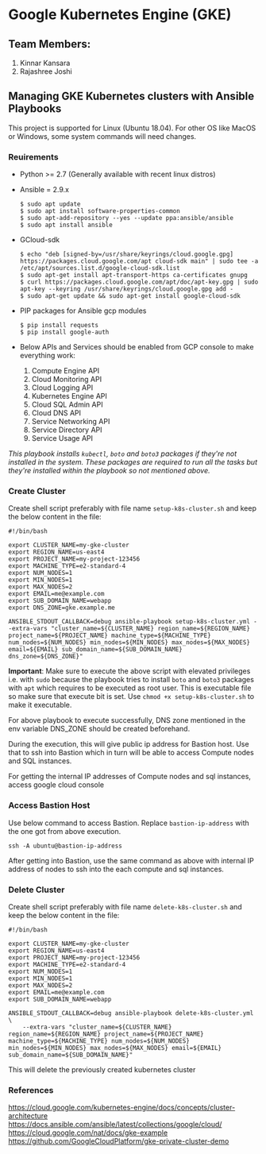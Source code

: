 # Google Kubernetes Engine (GKE)

## Team Members:
1. Kinnar Kansara
1. Rajashree Joshi

## Managing GKE Kubernetes clusters with Ansible Playbooks

This project is supported for Linux (Ubuntu 18.04). For other OS like MacOS or Windows, some system commands will need changes.

### Reuirements
- Python >= 2.7 (Generally available with recent linux distros)
- Ansible = 2.9.x

    ```    
    $ sudo apt update
    $ sudo apt install software-properties-common
    $ sudo apt-add-repository --yes --update ppa:ansible/ansible
    $ sudo apt install ansible
    ```
- GCloud-sdk

    ```    
    $ echo "deb [signed-by=/usr/share/keyrings/cloud.google.gpg] https://packages.cloud.google.com/apt cloud-sdk main" | sudo tee -a /etc/apt/sources.list.d/google-cloud-sdk.list
    $ sudo apt-get install apt-transport-https ca-certificates gnupg
    $ curl https://packages.cloud.google.com/apt/doc/apt-key.gpg | sudo apt-key --keyring /usr/share/keyrings/cloud.google.gpg add -
    $ sudo apt-get update && sudo apt-get install google-cloud-sdk 
    ```
- PIP packages for Ansible gcp modules

    ```
    $ pip install requests
    $ pip install google-auth
    ```

- Below APIs and Services should be enabled from GCP console to make everything work:
    1. Compute Engine API
    1. Cloud Monitoring API
    1. Cloud Logging API
    1. Kubernetes Engine API
    1. Cloud SQL Admin API
    1. Cloud DNS API
    1. Service Networking API
    1. Service Directory API
    1. Service Usage API


*This playbook installs `kubectl`, `boto` and `boto3` packages if they're not installed in the system. These packages are required to run all the tasks but they're installed within the playbook so not mentioned above.*

### Create Cluster

Create shell script preferably with file name `setup-k8s-cluster.sh` and keep the below content in the file:
```
#!/bin/bash

export CLUSTER_NAME=my-gke-cluster
export REGION_NAME=us-east4
export PROJECT_NAME=my-project-123456
export MACHINE_TYPE=e2-standard-4
export NUM_NODES=1
export MIN_NODES=1
export MAX_NODES=2
export EMAIL=me@example.com
export SUB_DOMAIN_NAME=webapp
export DNS_ZONE=gke.example.me

ANSIBLE_STDOUT_CALLBACK=debug ansible-playbook setup-k8s-cluster.yml --extra-vars "cluster_name=${CLUSTER_NAME} region_name=${REGION_NAME} project_name=${PROJECT_NAME} machine_type=${MACHINE_TYPE} num_nodes=${NUM_NODES} min_nodes=${MIN_NODES} max_nodes=${MAX_NODES} email=${EMAIL} sub_domain_name=${SUB_DOMAIN_NAME} dns_zone=${DNS_ZONE}"
```

**Important**: Make sure to execute the above script with elevated privileges i.e. with `sudo` because the playbook tries to install `boto` and `boto3` packages with `apt` which requires to be executed as root user. This is executable file so make sure that execute bit is set. Use `chmod +x setup-k8s-cluster.sh` to make it executable.

For above playbook to execute successfully, DNS zone mentioned in the env variable DNS_ZONE should be created beforehand.

During the execution, this will give public ip address for Bastion host. Use that to ssh into Bastion which in turn will be able to access Compute nodes and SQL instances.

For getting the internal IP addresses of Compute nodes and sql instances, access google cloud console

### Access Bastion Host
Use below command to access Bastion. Replace `bastion-ip-address` with the one got from above execution.
```
ssh -A ubuntu@bastion-ip-address
```

After getting into Bastion, use the same command as above with internal IP address of nodes to ssh into the each compute and sql instances.

### Delete Cluster
Create shell script preferably with file name `delete-k8s-cluster.sh` and keep the below content in the file:
```
#!/bin/bash

export CLUSTER_NAME=my-gke-cluster
export REGION_NAME=us-east4
export PROJECT_NAME=my-project-123456
export MACHINE_TYPE=e2-standard-4
export NUM_NODES=1
export MIN_NODES=1
export MAX_NODES=2
export EMAIL=me@example.com
export SUB_DOMAIN_NAME=webapp

ANSIBLE_STDOUT_CALLBACK=debug ansible-playbook delete-k8s-cluster.yml \
    --extra-vars "cluster_name=${CLUSTER_NAME} region_name=${REGION_NAME} project_name=${PROJECT_NAME} machine_type=${MACHINE_TYPE} num_nodes=${NUM_NODES} min_nodes=${MIN_NODES} max_nodes=${MAX_NODES} email=${EMAIL} sub_domain_name=${SUB_DOMAIN_NAME}"
```

This will delete the previously created kubernetes cluster

### References
https://cloud.google.com/kubernetes-engine/docs/concepts/cluster-architecture
https://docs.ansible.com/ansible/latest/collections/google/cloud/
https://cloud.google.com/nat/docs/gke-example
https://github.com/GoogleCloudPlatform/gke-private-cluster-demo